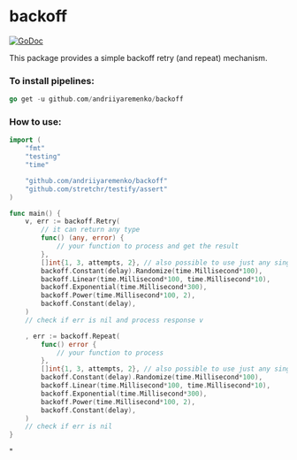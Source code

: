 # backoff

[![GoDoc](https://img.shields.io/badge/pkg.go.dev-doc-blue)](http://pkg.go.dev/github.com/andriiyaremenko/backoff)

This package provides a simple backoff retry (and repeat) mechanism.

### To install pipelines:
```go
go get -u github.com/andriiyaremenko/backoff
```

### How to use:
```go
import (
	"fmt"
	"testing"
	"time"

	"github.com/andriiyaremenko/backoff"
	"github.com/stretchr/testify/assert"
)

func main() {
	v, err := backoff.Retry(
		// it can return any type
		func() (any, error) {
			// your function to process and get the result
		},
		[]int{1, 3, attempts, 2}, // also possible to use just any single int value
		backoff.Constant(delay).Randomize(time.Millisecond*100),
		backoff.Linear(time.Millisecond*100, time.Millisecond*10),
		backoff.Exponential(time.Millisecond*300),
		backoff.Power(time.Millisecond*100, 2),
		backoff.Constant(delay),
	)
	// check if err is nil and process response v

	, err := backoff.Repeat(
		func() error {
			// your function to process
		},
		[]int{1, 3, attempts, 2}, // also possible to use just any single int value
		backoff.Constant(delay).Randomize(time.Millisecond*100),
		backoff.Linear(time.Millisecond*100, time.Millisecond*10),
		backoff.Exponential(time.Millisecond*300),
		backoff.Power(time.Millisecond*100, 2),
		backoff.Constant(delay),
	)
	// check if err is nil
}
```
"
